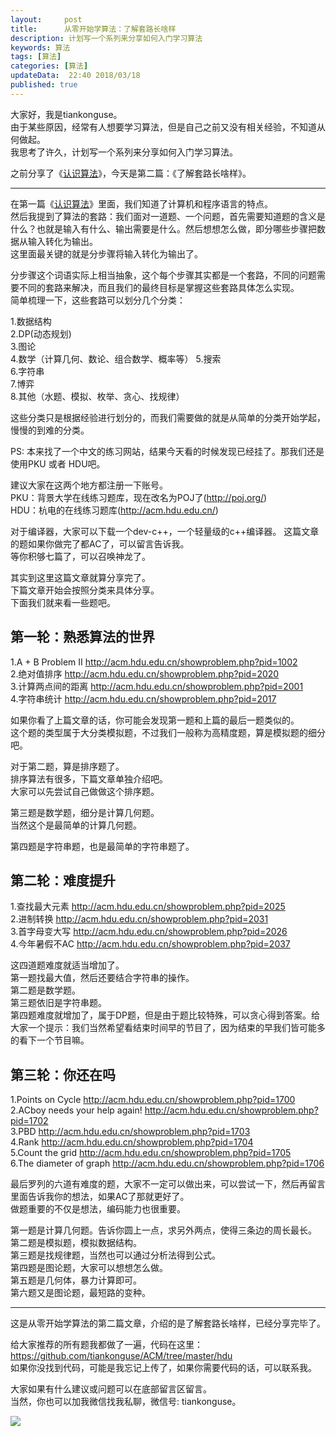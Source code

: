 ```yaml
---   
layout:     post  
title:      从零开始学算法：了解套路长啥样   
description: 计划写一个系列来分享如何入门学习算法  
keywords: 算法  
tags: [算法]  
categories: [算法]  
updateData:  22:40 2018/03/18
published: true  
---  
```

 
大家好，我是tiankonguse。  
由于某些原因，经常有人想要学习算法，但是自己之前又没有相关经验，不知道从何做起。  
我思考了许久，计划写一个系列来分享如何入门学习算法。  

之前分享了《[认识算法](http://mp.weixin.qq.com/s/2CyGYZ5SFs-cLBHkxAhdyg)》，今天是第二篇：《了解套路长啥样》。  

***

在第一篇《[认识算法](http://mp.weixin.qq.com/s/2CyGYZ5SFs-cLBHkxAhdyg)》里面，我们知道了计算机和程序语言的特点。  
然后我提到了算法的套路：我们面对一道题、一个问题，首先需要知道题的含义是什么？也就是输入有什么、输出需要是什么。然后想想怎么做，即分哪些步骤把数据从输入转化为输出。  
这里面最关键的就是分步骤将输入转化为输出了。  


分步骤这个词语实际上相当抽象，这个每个步骤其实都是一个套路，不同的问题需要不同的套路来解决，而且我们的最终目标是掌握这些套路具体怎么实现。  
简单梳理一下，这些套路可以划分几个分类：  

1.数据结构  
2.DP(动态规划)  
3.图论  
4.数学（计算几何、数论、组合数学、概率等） 
5.搜索  
6.字符串  
7.博弈  
8.其他（水题、模拟、枚举、贪心、找规律）


这些分类只是根据经验进行划分的，而我们需要做的就是从简单的分类开始学起，慢慢的到难的分类。 


PS: 本来找了一个中文的练习网站，结果今天看的时候发现已经挂了。那我们还是使用PKU 或者 HDU吧。  

建议大家在这两个地方都注册一下账号。  
PKU：背景大学在线练习题库，现在改名为POJ了(http://poj.org/)  
HDU：杭电的在线练习题库(http://acm.hdu.edu.cn/)  


对于编译器，大家可以下载一个dev-c++，一个轻量级的c++编译器。 
这篇文章的题如果你做完了都AC了，可以留言告诉我。  
等你积够七篇了，可以召唤神龙了。    


其实到这里这篇文章就算分享完了。  
下篇文章开始会按照分类来具体分享。  
下面我们就来看一些题吧。  


## 第一轮：熟悉算法的世界

1.A + B Problem II http://acm.hdu.edu.cn/showproblem.php?pid=1002   
2.绝对值排序 http://acm.hdu.edu.cn/showproblem.php?pid=2020  
3.计算两点间的距离 http://acm.hdu.edu.cn/showproblem.php?pid=2001  
4.字符串统计 http://acm.hdu.edu.cn/showproblem.php?pid=2017  


如果你看了上篇文章的话，你可能会发现第一题和上篇的最后一题类似的。  
这个题的类型属于大分类模拟题，不过我们一般称为高精度题，算是模拟题的细分吧。  


对于第二题，算是排序题了。  
排序算法有很多，下篇文章单独介绍吧。  
大家可以先尝试自己做做这个排序题。  


第三题是数学题，细分是计算几何题。  
当然这个是最简单的计算几何题。  


第四题是字符串题，也是最简单的字符串题了。  



## 第二轮：难度提升


1.查找最大元素 http://acm.hdu.edu.cn/showproblem.php?pid=2025  
2.进制转换 http://acm.hdu.edu.cn/showproblem.php?pid=2031  
3.首字母变大写 http://acm.hdu.edu.cn/showproblem.php?pid=2026  
4.今年暑假不AC http://acm.hdu.edu.cn/showproblem.php?pid=2037  


这四道题难度就适当增加了。  
第一题找最大值，然后还要结合字符串的操作。  
第二题是数学题。  
第三题依旧是字符串题。  
第四题难度就增加了，属于DP题，但是由于题比较特殊，可以贪心得到答案。给大家一个提示：我们当然希望看结束时间早的节目了，因为结束的早我们皆可能多的看下一个节目嘛。  


## 第三轮：你还在吗  


1.Points on Cycle http://acm.hdu.edu.cn/showproblem.php?pid=1700  
2.ACboy needs your help again! http://acm.hdu.edu.cn/showproblem.php?pid=1702  
3.PBD http://acm.hdu.edu.cn/showproblem.php?pid=1703  
4.Rank http://acm.hdu.edu.cn/showproblem.php?pid=1704  
5.Count the grid http://acm.hdu.edu.cn/showproblem.php?pid=1705  
6.The diameter of graph http://acm.hdu.edu.cn/showproblem.php?pid=1706  


最后罗列的六道有难度的题，大家不一定可以做出来，可以尝试一下，然后再留言里面告诉我你的想法，如果AC了那就更好了。  
做题重要的不仅是想法，编码能力也很重要。  


第一题是计算几何题。告诉你圆上一点，求另外两点，使得三条边的周长最长。  
第二题是模拟题，模拟数据结构。  
第三题是找规律题，当然也可以通过分析法得到公式。  
第四题是图论题，大家可以想想怎么做。  
第五题是几何体，暴力计算即可。  
第六题又是图论题，最短路的变种。  



***

这是从零开始学算法的第二篇文章，介绍的是了解套路长啥样，已经分享完毕了。  



给大家推荐的所有题我都做了一遍，代码在这里：https://github.com/tiankonguse/ACM/tree/master/hdu  
如果你没找到代码，可能是我忘记上传了，如果你需要代码的话，可以联系我。  


大家如果有什么建议或问题可以在底部留言区留言。  
当然，你也可以加我微信找我私聊，微信号: tiankonguse。  

![](http://res.tiankonguse.com/images/tiankonguse-support.png)  


